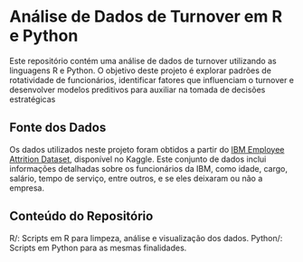 # Análise de Dados de Turnover em R e Python

Este repositório contém uma análise de dados de turnover utilizando as linguagens R e Python. O objetivo deste projeto é explorar padrões de rotatividade de funcionários, identificar fatores que influenciam o turnover e desenvolver modelos preditivos para auxiliar na tomada de decisões estratégicas

## Fonte dos Dados

Os dados utilizados neste projeto foram obtidos a partir do [IBM Employee Attrition Dataset](https://www.kaggle.com/datasets/hannycharlotte/employee-attrition-ibm-dataset), disponível no Kaggle. Este conjunto de dados inclui informações detalhadas sobre os funcionários da IBM, como idade, cargo, salário, tempo de serviço, entre outros, e se eles deixaram ou não a empresa.


## Conteúdo do Repositório

R/: Scripts em R para limpeza, análise e visualização dos dados.
Python/: Scripts em Python para as mesmas finalidades.

